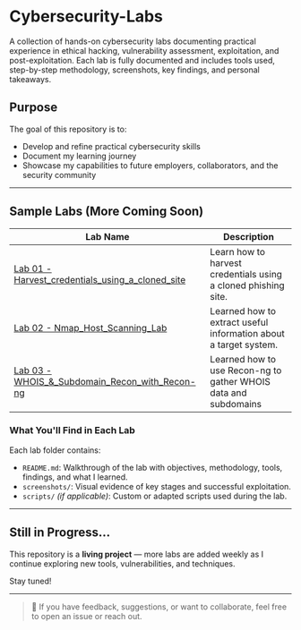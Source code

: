 # Cybersecurity-Labs
A collection of hands-on cybersecurity labs documenting practical experience in ethical hacking, vulnerability assessment, exploitation, and post-exploitation.
Each lab is fully documented and includes tools used, step-by-step methodology, screenshots, key findings, and personal takeaways.

## Purpose
The goal of this repository is to:

- Develop and refine practical cybersecurity skills
- Document my learning journey
- Showcase my capabilities to future employers, collaborators, and the security community
---

## Sample Labs (More Coming Soon)

|                                   Lab Name                                      |                           Description                            |
|---------------------------------------------------------------------------------|------------------------------------------------------------------|
| [Lab 01 - Harvest_credentials_using_a_cloned_site](./01.Credential_Harvesting_with_Cloned_Website) | Learn how to harvest credentials using a cloned phishing site.   |
| [Lab 02 - Nmap_Host_Scanning_Lab](./02.Nmap_Host_Scanning) |  Learned how to extract useful information about a target system. |
| [Lab 03 - WHOIS_&_Subdomain_Recon_with_Recon-ng](./03.WHOIS_&_Subdomain_Recon_with_Recon-ng)| Learned how to use Recon-ng to gather WHOIS data and subdomains|


### What You'll Find in Each Lab
Each lab folder contains:

- `README.md`: Walkthrough of the lab with objectives, methodology, tools, findings, and what I learned.
- `screenshots/`: Visual evidence of key stages and successful exploitation.
- `scripts/` *(if applicable)*: Custom or adapted scripts used during the lab.

---

## Still in Progress...
This repository is a **living project** — more labs are added weekly as I continue exploring new tools, vulnerabilities, and techniques.

Stay tuned!

---

> 💬 If you have feedback, suggestions, or want to collaborate, feel free to open an issue or reach out.

